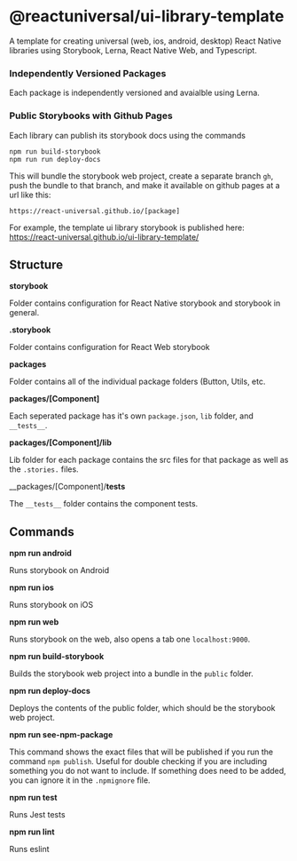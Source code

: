# @reactuniversal/ui-library-template

A template for creating universal (web, ios, android, desktop) React Native libraries using Storybook, Lerna, React Native Web, and Typescript.

### Independently Versioned Packages

Each package is independently versioned and avaialble using Lerna.


### Public Storybooks with Github Pages

Each library can publish its storybook docs using the commands

```
npm run build-storybook
npm run run deploy-docs
```

This will bundle the storybook web project, create a separate branch `gh`, push the bundle to that branch, and make it available on github pages at a url like this:

```
https://react-universal.github.io/[package]
```

For example, the template ui library storybook is published here: https://react-universal.github.io/ui-library-template/

## Structure

__storybook__

Folder contains configuration for React Native storybook and storybook in general.

__.storybook__

Folder contains configuration for React Web storybook

__packages__

Folder contains all of the individual package folders (Button, Utils, etc.

__packages/[Component]__

Each seperated package has it's own `package.json`, `lib` folder, and `__tests__`.

__packages/[Component]/lib__

Lib folder for each package contains the src files for that package as well as the `.stories.` files.

__packages/[Component]/__tests__

The `__tests__` folder contains the component tests.

## Commands

__npm run android__

Runs storybook on Android

__npm run ios__

Runs storybook on iOS

__npm run web__

Runs storybook on the web, also opens a tab one `localhost:9000`.

__npm run build-storybook__

Builds the storybook web project into a bundle in the `public` folder.

__npm run deploy-docs__

Deploys the contents of the public folder, which should be the storybook web project.

__npm run see-npm-package__

This command shows the exact files that will be published if you run the command `npm publish`. Useful for double checking if you are including something you do not want to include. If something does need to be added, you can ignore it in the `.npmignore` file.

__npm run test__

Runs Jest tests

__npm run lint__

Runs eslint

